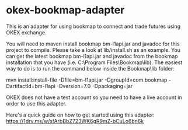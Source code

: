 # okex-bookmap-adapter
This is an adapter for using bookmap to connect and trade futures using OKEX exchange.

You will need to maven install bookmap bm-l1api.jar and javadoc for this project to compile.  Please take a look at lib/install.sh as an example.
You can get the latest bookmap bm-l1api.jar and javadoc from the bookmap installation that you have (i.e. C:\Program Files\Bookmap\lib\).  The easiest way to do is to run the command below inside the Bookmap\lib folder:

mvn install:install-file -Dfile=bm-l1api.jar -DgroupId=com.bookmap -DartifactId=bm-l1api -Dversion=7.0 -Dpackaging=jar

OKEX does not have a test account so you need to have a live account in order to use this adapter.

Here's a quick guide on how to get started using this adapter:  https://1drv.ms/w/s!ArbBbZ723WK6gR9mZ-bCuLo6bn6k